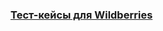 <h3><a href="https://docs.google.com/spreadsheets/d/1erFNjas0jcTwfDJg1FL8JMYhf6aCBskvmFB74IVbP58/edit?gid=0#gid=0" target="_blank">Тест-кейсы для Wildberries</a></h3>
